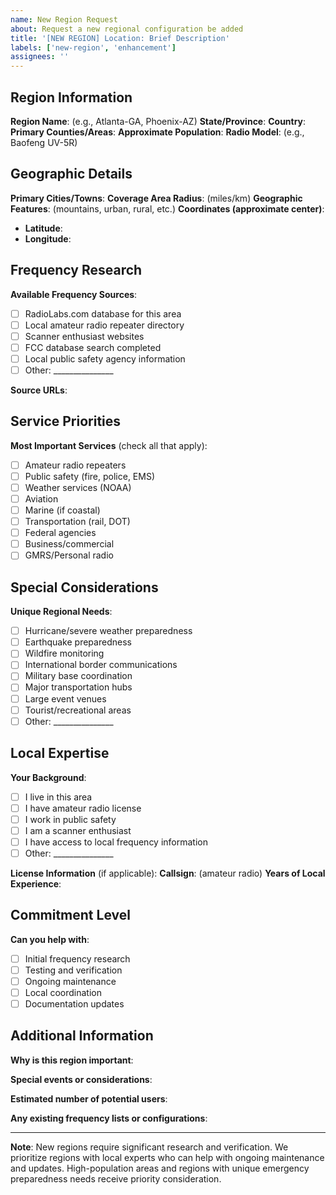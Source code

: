 ```yaml
---
name: New Region Request
about: Request a new regional configuration be added
title: '[NEW REGION] Location: Brief Description'
labels: ['new-region', 'enhancement']
assignees: ''
---
```


## Region Information

**Region Name**: (e.g., Atlanta-GA, Phoenix-AZ) **State/Province**: **Country**:
**Primary Counties/Areas**: **Approximate Population**: **Radio Model**: (e.g.,
Baofeng UV-5R)

## Geographic Details

**Primary Cities/Towns**: **Coverage Area Radius**: (miles/km) **Geographic
Features**: (mountains, urban, rural, etc.) **Coordinates (approximate
center)**:

- **Latitude**:
- **Longitude**:

## Frequency Research

**Available Frequency Sources**:

- [ ] RadioLabs.com database for this area
- [ ] Local amateur radio repeater directory
- [ ] Scanner enthusiast websites
- [ ] FCC database search completed
- [ ] Local public safety agency information
- [ ] Other: _______________

**Source URLs**:

## Service Priorities

**Most Important Services** (check all that apply):

- [ ] Amateur radio repeaters
- [ ] Public safety (fire, police, EMS)
- [ ] Weather services (NOAA)
- [ ] Aviation
- [ ] Marine (if coastal)
- [ ] Transportation (rail, DOT)
- [ ] Federal agencies
- [ ] Business/commercial
- [ ] GMRS/Personal radio

## Special Considerations

**Unique Regional Needs**:

- [ ] Hurricane/severe weather preparedness
- [ ] Earthquake preparedness
- [ ] Wildfire monitoring
- [ ] International border communications
- [ ] Military base coordination
- [ ] Major transportation hubs
- [ ] Large event venues
- [ ] Tourist/recreational areas
- [ ] Other: _______________

## Local Expertise

**Your Background**:

- [ ] I live in this area
- [ ] I have amateur radio license
- [ ] I work in public safety
- [ ] I am a scanner enthusiast
- [ ] I have access to local frequency information
- [ ] Other: _______________

**License Information** (if applicable): **Callsign**: (amateur radio) **Years
of Local Experience**:

## Commitment Level

**Can you help with**:

- [ ] Initial frequency research
- [ ] Testing and verification
- [ ] Ongoing maintenance
- [ ] Local coordination
- [ ] Documentation updates

## Additional Information

**Why is this region important**:

**Special events or considerations**:

**Estimated number of potential users**:

**Any existing frequency lists or configurations**:

---

**Note**: New regions require significant research and verification. We
prioritize regions with local experts who can help with ongoing maintenance and
updates. High-population areas and regions with unique emergency preparedness
needs receive priority consideration.
